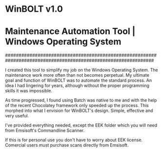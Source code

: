 # WinBOLT v1.0
# Maintenance Automation Tool | Windows Operating System
###############################################################################################################

I created this tool to simplify my job on the Windows Operating System. The maintenance work more often than not becomes perpetual. My ultimate goal and function of WinBOLT was to automate the standard process. An idea I had lingering for years, although without the proper programming skills it was impossible.

As time progressed, I found using Batch was native to me and with the help of the recent Chocolatey framework only speeded up the process. This morphed into what I envision for WinBOLT's design. Simple, effective and very useful.

I've provided everything needed, except the EEK folder which you will need from Emsisoft's Commandline Scanner.

If this is for personal use you don't have to worry about EEK license.
Comercial users must purchase scans directly from Emsisoft.

